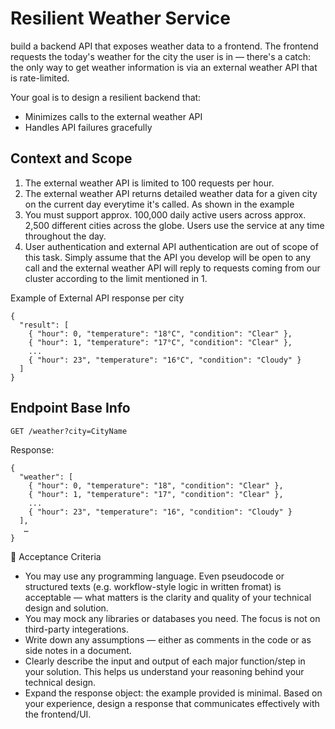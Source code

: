 

# Resilient Weather Service
build a backend API that exposes weather data to a frontend. The frontend requests the today's weather for the city the user is in — there's a catch: the only way to get weather information is via an external weather API that is rate-limited.

Your goal is to design a resilient backend that:
- Minimizes calls to the external weather API
- Handles API failures gracefully


## Context and Scope
1. The external weather API is limited to 100 requests per hour.
2. The external weather API returns detailed weather data for a given city on the current day everytime it's called. As shown in the example
3. You must support approx. 100,000 daily active users across approx. 2,500 different cities across the globe. Users use the service at any time throughout the day.
4. User authentication and external API authentication are out of scope of this task. Simply assume that the API you develop will be open to any call and the external weather API will reply to requests coming from our cluster according to the limit mentioned in 1.


Example of External API response per city 

```
{
  "result": [
    { "hour": 0, "temperature": "18°C", "condition": "Clear" },
    { "hour": 1, "temperature": "17°C", "condition": "Clear" },
    ...
    { "hour": 23", "temperature": "16°C", "condition": "Cloudy" }
  ]
}
```



## Endpoint Base Info

``` GET /weather?city=CityName ```


Response:
```
{
  "weather": [
    { "hour": 0, "temperature": "18", "condition": "Clear" },
    { "hour": 1, "temperature": "17", "condition": "Clear" },
    ...
    { "hour": 23", "temperature": "16", "condition": "Cloudy" }
  ],
   …
}
```
  


🧪 Acceptance Criteria
- You may use any programming language. Even pseudocode or structured texts (e.g. workflow-style logic in written fromat) is acceptable — what matters is the clarity and quality of your technical design and solution.
- You may mock any libraries or databases you need. The focus is not on third-party integerations.
- Write down any assumptions — either as comments in the code or as side notes in a document.
- Clearly describe the input and output of each major function/step in your solution. This helps us understand your reasoning behind your technical design.
- Expand the response object: the example provided is minimal. Based on your experience, design a response that communicates effectively with the frontend/UI.



